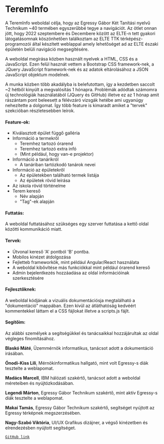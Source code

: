# TeremInfo

A TeremInfo weboldal célja, hogy az Egressy Gábor Két Tanítási nyelvű Technikum ~40 termében egyszerűbbé tegye a navigációt. 
Az ötlet onnan jött, hogy 2022 szeptembere és Decembere között az ELTE-n tett gyakori látogatásomnak köszönhetően találkoztam az ELTE TTK térképész-programozói által készített weblappal amely lehetőséget ad az ELTE északi épületén belüli navigáció megsegítésére. 

A weboldal megírása közben használt nyelvek a HTML, CSS és a JavaScript. Ezen felül hasznát vettem a Bootstrap CSS framework-nek, a JQuery JavaScript framework-nek és az adatok eltárolásához a JSON JavaScript objektum modelnek.

A munka közben több akadályba is belefutottam, így a kezdetben saccolt ~2 hétből kinyúlt a megvalósítás 1 hónapra. Problémák adódtak számomra új technológiák használatából (JQuery és GitHub) illetve ez az 1 hónap amit rászántam pont beleesett a félévzáró vizsgák hetébe ami ugyanúgy nehezítette a dolgomat.
Így több feature is kimaradt amiket a "tervek" szekcióban részletesebben leírok.


#### Feature-ok:
* Kiválasztott épület függő galléria
* Információ a termekről
  * Teremhez tartozó órarend
  * Teremhez tartozó extra infó
  * (Mint például, hogy van-e projektor)
* Információ a tanárikról
  * A tanáriban tartózkodó tanárok nevei
* Információ az épületekről
  * Az épületekben található termek listája
  * Az épületek rövid leírása
* Az iskola rövid történelme
* Terem kereső
  * Név alapján
  * "Tag"-ek alapján 
  
#### Futtatás:
A weboldal futtatásához szükséges egy szerver futtatása a kettő oldal közötti kommunikáció miatt.


#### Tervek:
* Útvonal kereső 'A' pontból 'B' pontba.
* Mobilos kinézet átdolgozása
* Fejletteb frameworkök, mint például Angular/React használata
* A weboldal kibővítése más funkciókkal mint például órarend kereső
* Admin bejelentkezés hozzáadása az oldal információinak szerkesztésére

#### Fejlesztőknek:
A weboldal kódjának a vizuális dokumentációsja megtalálható a "dokumentáció" mappában. Ezen kívül az átláthatóság kedvéért kommentekkel láttam el a CSS fájlokat illetve a scripts.js fájlt.


#### Segítőim:

Az alábbi személyek a segítségükkel és tanácsaikkal hozzájárultak az oldal végleges finomításához.

__Blaskó Máté__, Üzemmérnök informatikus, tanácsot adott a dokumentáció irásában.

__Ónodi-Kiss Lili__, Mérnökinformatikus hallgató, mint volt Egressy-s diák tesztelte a weblapomat.

__Madács Marcell__, IBM hálózati szakértő, tanácsot adott a weboldal méreteiben és nyújtózkodásában.

__Legendi Márton__, Egressy Gábor Technikum szakértő, mint aktív Egressy-s diák tesztelte a weblapomat.

__Makai Tamás__, Egressy Gábor Technikum szakértő, segítséget nyújtott az Egressy térképnek megszerzésében.

__Nagy-Szabó Viktória__, UI/UX Grafikus dizájner, a végső kinézetben és elrendezésben nyújtott segítséget.


[`GitHub link`](https://github.com/Vikhun15/TeremInfo)